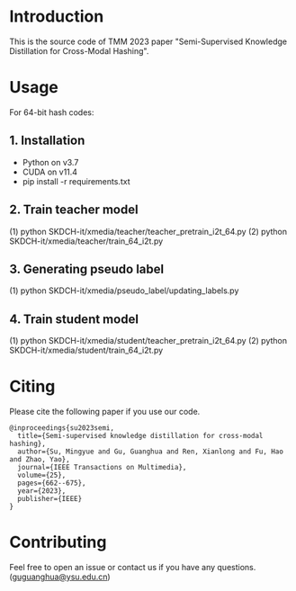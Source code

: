 # Introduction
This is the source code of TMM 2023 paper "Semi-Supervised Knowledge Distillation for Cross-Modal Hashing".

# Usage
For 64-bit hash codes:
## 1. Installation
- Python on v3.7
- CUDA on v11.4
- pip install -r requirements.txt

## 2. Train teacher model
(1) python SKDCH-it/xmedia/teacher/teacher_pretrain_i2t_64.py
(2) python SKDCH-it/xmedia/teacher/train_64_i2t.py

## 3. Generating pseudo label
(1) python SKDCH-it/xmedia/pseudo_label/updating_labels.py

## 4. Train student model
(1) python SKDCH-it/xmedia/student/teacher_pretrain_i2t_64.py
(2) python SKDCH-it/xmedia/student/train_64_i2t.py

# Citing
Please cite the following paper if you use our code.
```
@inproceedings{su2023semi,
  title={Semi-supervised knowledge distillation for cross-modal hashing},
  author={Su, Mingyue and Gu, Guanghua and Ren, Xianlong and Fu, Hao and Zhao, Yao},
  journal={IEEE Transactions on Multimedia},
  volume={25},
  pages={662--675},
  year={2023},
  publisher={IEEE}
} 
```

# Contributing
Feel free to open an issue or contact us if you have any questions. ([guguanghua@ysu.edu.cn]())
